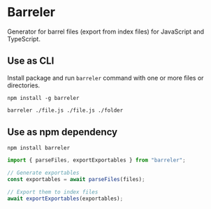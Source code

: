 # Barreler

Generator for barrel files (export from index files) for JavaScript and TypeScript.

## Use as CLI

Install package and run `barreler` command with one or more files or directories.

```
npm install -g barreler
```

```sh
barreler ./file.js ./file.js ./folder
```

## Use as npm dependency

```
npm install barreler
```

```ts
import { parseFiles, exportExportables } from "barreler";

// Generate exportables
const exportables = await parseFiles(files);

// Export them to index files
await exportExportables(exportables);
```
